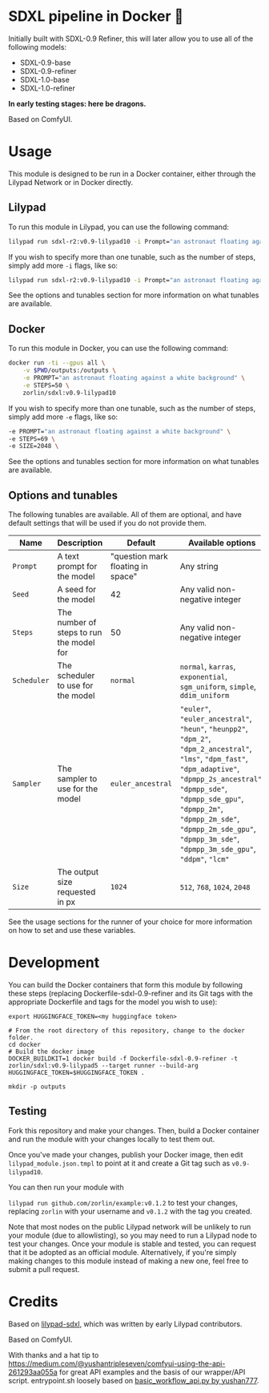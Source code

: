 # SDXL pipeline in Docker 🐋
Initially built with SDXL-0.9 Refiner, this will later allow you to use all of the following models:

- SDXL-0.9-base
- SDXL-0.9-refiner
- SDXL-1.0-base
- SDXL-1.0-refiner

**In early testing stages: here be dragons.**

Based on ComfyUI.

# Usage
This module is designed to be run in a Docker container, either through the Lilypad Network or in Docker directly.

## Lilypad
To run this module in Lilypad, you can use the following command:

```bash
lilypad run sdxl-r2:v0.9-lilypad10 -i Prompt="an astronaut floating against a white background"
```

If you wish to specify more than one tunable, such as the number of steps, simply add more `-i` flags, like so:

```bash
lilypad run sdxl-r2:v0.9-lilypad10 -i Prompt="an astronaut floating against a white background" -i Steps=69
```

See the options and tunables section for more information on what tunables are available.

## Docker

To run this module in Docker, you can use the following command:

```bash
docker run -ti --gpus all \
    -v $PWD/outputs:/outputs \
    -e PROMPT="an astronaut floating against a white background" \
    -e STEPS=50 \
    zorlin/sdxl:v0.9-lilypad10
```

If you wish to specify more than one tunable, such as the number of steps, simply add more `-e` flags, like so:

```bash
-e PROMPT="an astronaut floating against a white background" \
-e STEPS=69 \
-e SIZE=2048 \
```

See the options and tunables section for more information on what tunables are available.

## Options and tunables
The following tunables are available. All of them are optional, and have default settings that will be used if you do not provide them.

| Name | Description | Default | Available options |
|------|-------------|---------|-------------------|
| `Prompt` | A text prompt for the model | "question mark floating in space" | Any string |
| `Seed` | A seed for the model | 42 | Any valid non-negative integer |
| `Steps` | The number of steps to run the model for | 50 | Any valid non-negative integer |
| `Scheduler` | The scheduler to use for the model | `normal` | `normal`, `karras`, `exponential`, `sgm_uniform`, `simple`, `ddim_uniform` |
| `Sampler` | The sampler to use for the model | `euler_ancestral` |  `"euler"`, `"euler_ancestral"`, `"heun"`, `"heunpp2"`, `"dpm_2"`, `"dpm_2_ancestral"`, `"lms"`, `"dpm_fast"`, `"dpm_adaptive"`, `"dpmpp_2s_ancestral"`, `"dpmpp_sde"`, `"dpmpp_sde_gpu"`, `"dpmpp_2m"`, `"dpmpp_2m_sde"`, `"dpmpp_2m_sde_gpu"`, `"dpmpp_3m_sde"`, `"dpmpp_3m_sde_gpu"`, `"ddpm"`, `"lcm"` |
| `Size` | The output size requested in px | `1024` | `512`, `768`, `1024`, `2048` |

See the usage sections for the runner of your choice for more information on how to set and use these variables.

# Development
You can build the Docker containers that form this module by following these steps (replacing Dockerfile-sdxl-0.9-refiner and its Git tags with the appropriate Dockerfile and tags for the model you wish to use):

```
export HUGGINGFACE_TOKEN=<my huggingface token>
```
```
# From the root directory of this repository, change to the docker folder.
cd docker
# Build the docker image
DOCKER_BUILDKIT=1 docker build -f Dockerfile-sdxl-0.9-refiner -t zorlin/sdxl:v0.9-lilypad5 --target runner --build-arg HUGGINGFACE_TOKEN=$HUGGINGFACE_TOKEN .
```
```
mkdir -p outputs
```

## Testing
Fork this repository and make your changes. Then, build a Docker container and run the module with your changes locally to test them out.

Once you've made your changes, publish your Docker image, then edit `lilypad_module.json.tmpl` to point at it and create a Git tag such as `v0.9-lilypad10`.

You can then run your module with 

`lilypad run github.com/zorlin/example:v0.1.2` to test your changes, replacing `zorlin` with your username and `v0.1.2` with the tag you created.

Note that most nodes on the public Lilypad network will be unlikely to run your module (due to allowlisting), so you may need to run a Lilypad node to test your changes. Once your module is stable and tested, you can request that it be adopted as an official module. Alternatively, if you're simply making changes to this module instead of making a new one, feel free to submit a pull request.

# Credits
Based on [lilypad-sdxl](https://github.com/lilypad-tech/lilypad-sdxl-module), which was written by early Lilypad contributors.

Based on ComfyUI.

With thanks and a hat tip to https://medium.com/@yushantripleseven/comfyui-using-the-api-261293aa055a for great API examples and the basis of our wrapper/API script. entrypoint.sh loosely based on [basic_workflow_api.py by yushan777](https://gist.github.com/yushan777/1e31e06c088550611f3a0b91ba150975).
